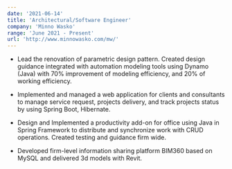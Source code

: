 ```yaml
---
date: '2021-06-14'
title: 'Architectural/Software Engineer'
company: 'Minno Wasko'
range: 'June 2021 - Present'
url: 'http://www.minnowasko.com/mw/'
---
```


- Lead the renovation of parametric design pattern. Created design guidance integrated with automation modeling tools using
  Dynamo (Java) with 70% improvement of modeling efficiency, and 20% of working efficiency.

- Implemented and managed a web application for clients and consultants to manage service request, projects delivery, and track
  projects status by using Spring Boot, Hibernate.

- Design and Implemented a productivity add-on for office using Java in Spring Framework to distribute and synchronize work with
  CRUD operations. Created testing and guidance firm wide.

- Developed firm-level information sharing platform BIM360 based on MySQL and delivered 3d models with Revit.
